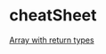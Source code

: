 # cheatSheet


[Array with return types](https://github.com/ZorefCode/cheatSheet/blob/main/arrayCheatSheet.js)
